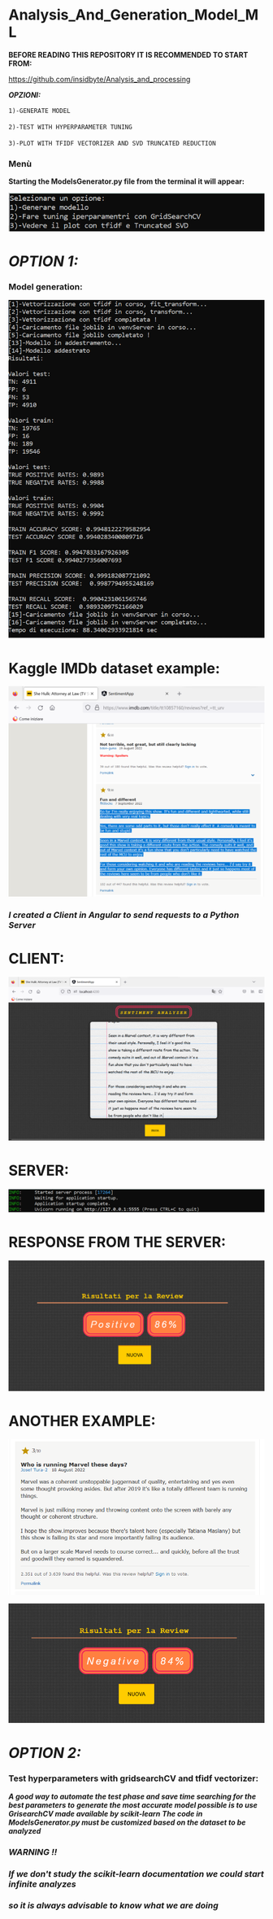 # Analysis_And_Generation_Model_ML

__BEFORE READING THIS REPOSITORY IT IS RECOMMENDED TO START FROM:__

https://github.com/insidbyte/Analysis_and_processing

___OPZIONI:___
 
    1)-GENERATE MODEL

    2)-TEST WITH HYPERPARAMETER TUNING

    3)-PLOT WITH TFIDF VECTORIZER AND SVD TRUNCATED REDUCTION

### Menù

__Starting the ModelsGenerator.py file from the terminal it will appear:__

![Screenshot](myScripts/OUTPUTS/menu.png)

#  ___OPTION 1:___
### Model generation:

![Screenshot](myScripts/OUTPUTS/generator.png)

# Kaggle IMDb dataset example:

![Screenshot](myScripts/OUTPUTS/prova.png)

### ***I created a Client in Angular to send requests to a Python Server*** 

# CLIENT: 

![Screenshot](myScripts/OUTPUTS/client.png)

# SERVER:

![Screenshot](myScripts/OUTPUTS/server.png)

# RESPONSE FROM THE SERVER:

![Screenshot](myScripts/OUTPUTS/response.png)

# ANOTHER EXAMPLE:

![Screenshot](myScripts/OUTPUTS/prova2.png)

![Screenshot](myScripts/OUTPUTS/response2.png)

#  ___OPTION 2:___
### Test hyperparameters with gridsearchCV and tfidf vectorizer:

***A good way to automate the test phase and save time searching for the best parameters to***
***generate the most accurate model possible is to use GrisearchCV made available by scikit-learn***
***The code in ModelsGenerator.py must be customized based on the dataset to be analyzed***

### ***WARNING !!***
### ***If we don't study the scikit-learn documentation we could start infinite analyzes***
### ***so it is always advisable to know what we are doing***
